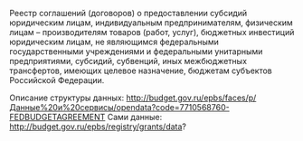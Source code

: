 Реестр соглашений (договоров) о предоставлении субсидий юридическим лицам, индивидуальным предпринимателям, физическим лицам –
производителям товаров (работ, услуг), бюджетных инвестиций юридическим лицам, не являющимся федеральными государственными учреждениями
и федеральными унитарными предприятиями, субсидий, субвенций, иных межбюджетных трансфертов, имеющих целевое назначение, бюджетам
субъектов Российской Федерации.

Описание структуры данных: http://budget.gov.ru/epbs/faces/p/Данные%20и%20сервисы/opendata?code=7710568760-FEDBUDGETAGREEMENT
Сами данные: http://budget.gov.ru/epbs/registry/grants/data?
